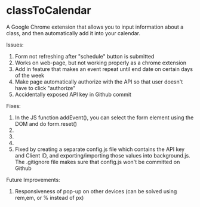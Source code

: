 # classToCalendar
A Google Chrome extension that allows you to input information about a class, and then automatically add it into your calendar. 

Issues:
1. Form not refreshing after "schedule" button is submitted
2. Works on web-page, but not working properly as a chrome extension
3. Add in feature that makes an event repeat until end date on certain days of the week
4. Make page automatically authorize with the API so that user doesn't have to click "authorize"
5. Accidentally exposed API key in Github commit

Fixes:
1. In the JS function addEvent(), you can select the form element using the DOM and do form.reset()
2.
3.
4.
5. Fixed by creating a separate config.js file which contains the API key and Client ID, and exporting/importing those values into background.js. The .gitignore file makes sure that config.js won't be committed on Github


Future Improvements:
1. Responsiveness of pop-up on other devices (can be solved using rem,em, or % instead of px)
